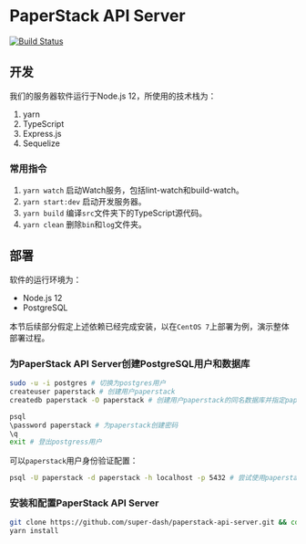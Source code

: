 # PaperStack API Server

[![Build Status](https://travis-ci.com/super-dash/paperstack-api-server.svg?branch=master)](https://travis-ci.com/super-dash/paperstack-api-server)

## 开发

我们的服务器软件运行于Node.js 12，所使用的技术栈为：

1. yarn
2. TypeScript
3. Express.js
4. Sequelize

### 常用指令

1. `yarn watch` 启动Watch服务，包括lint-watch和build-watch。
2. `yarn start:dev` 启动开发服务器。
3. `yarn build` 编译`src`文件夹下的TypeScript源代码。
4. `yarn clean` 删除`bin`和`log`文件夹。

## 部署

软件的运行环境为：

- Node.js 12
- PostgreSQL

本节后续部分假定上述依赖已经完成安装，以在`CentOS 7`上部署为例，演示整体部署过程。

### 为PaperStack API Server创建PostgreSQL用户和数据库

```sh
sudo -u -i postgres # 切换为postgres用户
createuser paperstack # 创建用户paperstack
createdb paperstack -O paperstack # 创建用户paperstack的同名数据库并指定paperstack用户为Owner

psql
\password paperstack # 为paperstack创建密码
\q
exit # 登出postgress用户
```

可以`paperstack`用户身份验证配置：

```sh
psql -U paperstack -d paperstack -h localhost -p 5432 # 尝试使用paperstack用户身份登录
```

### 安装和配置PaperStack API Server

```sh
git clone https://github.com/super-dash/paperstack-api-server.git && cd paperstack-api-server
yarn install
```
